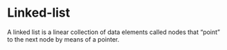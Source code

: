 # Linked-list
A linked list is a linear collection of data elements called nodes that “point” to the next node by means of a pointer.

